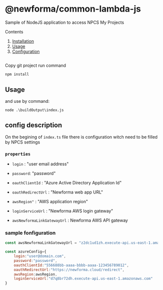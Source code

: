 # @newforma/common-lambda-js
Sample of NodeJS application to access NPCS My Projects 

Contents
  1. [Installation](#installation)
  1. [Usage](#usage)
  1. [Configuration ](#config)


## <a name="installation"></a>
Copy git project
run command 
~~~cmd
npm install
~~~

## <a name="usage"></a>Usage
and use by command:
~~~cmd
node .\buildOutput\index.js
~~~

## <a name="config"></a>config description
On the begining of  `index.ts` file there is configuration witch need to be filled by NPCS settings 
### `properties`
* `login` : "user email address"
* `password`: "password"
* `oauthClientId` : "Azure Active Directory Application Id"
* `oauthRedirectUrl` : "Newforma web app URL"
* `awsRegion"` : "AWS application region"
* `loginServiceUrl` : "Newforma AWS login gateway"

* `awsNewformaLinkGatewayUrl` : Newforma AWS API gateway 

### sample fonfiguration
~~~js
const awsNewformaLinkGatewayUrl = "z2dc1ud1zh.execute-api.us-east-1.amazonaws.com";

const azureConfig={
    login:"user@domain.com",
    password:"password",
    oauthClientId:"556688bb-aaaa-bbbb-aaaa-123456789012",
    oauthRedirectUrl:"https://newforma.cloud/redirect",
    awsRegion:awsRegion,
    loginServiceUrl:"d7q8br72dh.execute-api.us-east-1.amazonaws.com"
}
~~~

